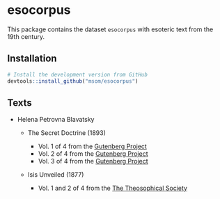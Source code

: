 # esocorpus

This package contains the dataset `esocorpus` with esoteric text from the 19th century.

## Installation

```R
# Install the development version from GitHub
devtools::install_github("msom/esocorpus")
```

## Texts

- Helena Petrovna Blavatsky
  - The Secret Doctrine (1893)
    - Vol. 1 of 4 from the [Gutenberg Project](https://www.gutenberg.org/ebooks/54824)
    - Vol. 2 of 4 from the [Gutenberg Project](https://www.gutenberg.org/ebooks/54488)
    - Vol. 3 of 4 from the [Gutenberg Project](https://www.gutenberg.org/ebooks/56880)

  - Isis Unveiled (1877)
    - Vol. 1 and 2 of 4 from the [The Theosophical Society](https://www.theosociety.org/pasadena/isis/iu-hp.htm)

